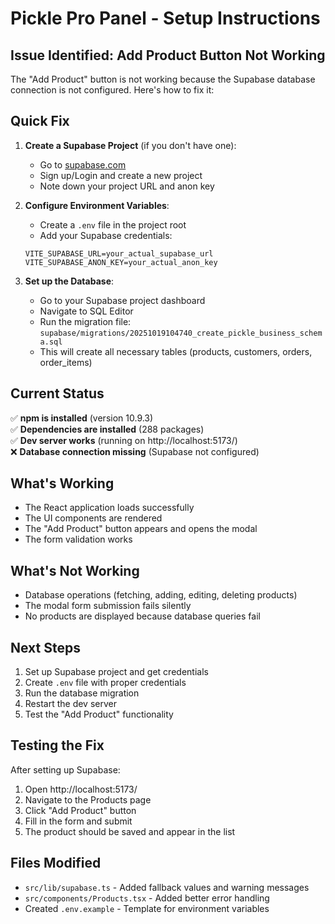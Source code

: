 # Pickle Pro Panel - Setup Instructions

## Issue Identified: Add Product Button Not Working

The "Add Product" button is not working because the Supabase database connection is not configured. Here's how to fix it:

## Quick Fix

1. **Create a Supabase Project** (if you don't have one):
   - Go to [supabase.com](https://supabase.com)
   - Sign up/Login and create a new project
   - Note down your project URL and anon key

2. **Configure Environment Variables**:
   - Create a `.env` file in the project root
   - Add your Supabase credentials:
   ```
   VITE_SUPABASE_URL=your_actual_supabase_url
   VITE_SUPABASE_ANON_KEY=your_actual_anon_key
   ```

3. **Set up the Database**:
   - Go to your Supabase project dashboard
   - Navigate to SQL Editor
   - Run the migration file: `supabase/migrations/20251019104740_create_pickle_business_schema.sql`
   - This will create all necessary tables (products, customers, orders, order_items)

## Current Status

✅ **npm is installed** (version 10.9.3)  
✅ **Dependencies are installed** (288 packages)  
✅ **Dev server works** (running on http://localhost:5173/)  
❌ **Database connection missing** (Supabase not configured)

## What's Working

- The React application loads successfully
- The UI components are rendered
- The "Add Product" button appears and opens the modal
- The form validation works

## What's Not Working

- Database operations (fetching, adding, editing, deleting products)
- The modal form submission fails silently
- No products are displayed because database queries fail

## Next Steps

1. Set up Supabase project and get credentials
2. Create `.env` file with proper credentials
3. Run the database migration
4. Restart the dev server
5. Test the "Add Product" functionality

## Testing the Fix

After setting up Supabase:
1. Open http://localhost:5173/
2. Navigate to the Products page
3. Click "Add Product" button
4. Fill in the form and submit
5. The product should be saved and appear in the list

## Files Modified

- `src/lib/supabase.ts` - Added fallback values and warning messages
- `src/components/Products.tsx` - Added better error handling
- Created `.env.example` - Template for environment variables
